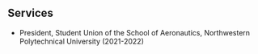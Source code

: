 ## Services

<ul style="margin:0 0 5px;">
  <li><autocolor>President, Student Union of the School of Aeronautics, Northwestern Polytechnical University (2021-2022)</autocolor></a></li>
</ul>


